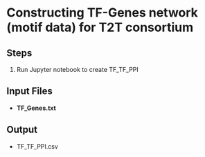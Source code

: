 # Constructing TF-Genes network (motif data) for T2T consortium 

## Steps
1. Run Jupyter notebook to create TF_TF_PPI

## Input Files
- **TF_Genes.txt**

## Output
- TF_TF_PPI.csv

